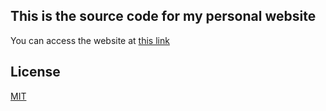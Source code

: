 ## This is the source code for my personal website

You can access the website at [this link](http://www.drewnollsch.com)

## License
[MIT](https://choosealicense.com/licenses/mit/)